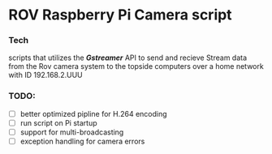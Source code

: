 <h1>ROV Raspberry Pi Camera script</h1> 

### Tech
scripts that utilizes the ***Gstreamer*** API to send and recieve Stream data from the Rov camera system to the topside computers over a home network with ID 192.168.2.UUU

### TODO:

 - [ ] better optimized pipline for H.264 encoding
 - [ ] run script on Pi startup 
 - [ ] support for multi-broadcasting
 - [ ] exception handling for camera errors
